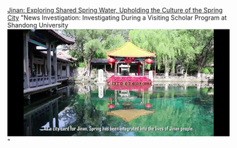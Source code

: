 [Jinan: Exploring Shared Spring Water, Upholding the Culture of the Spring City](https://docs.google.com/presentation/d/1VTd29q7K3Tup-g0vtkGSxWXbfx9Ue-P_bvJ6jXEAHSk/edit#slide=id.p18)
 "News Investigation: Investigating During a Visiting Scholar Program at Shandong University<br/><img src='/images/prospring.png'>"


